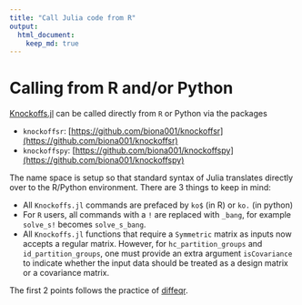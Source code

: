 ```yaml
---
title: "Call Julia code from R"
output: 
  html_document:
    keep_md: true
---
```


# Calling from R and/or Python

[Knockoffs.jl](https://github.com/biona001/Knockoffs.jl) can be called directly from `R` or Python via the packages

+ `knockoffsr`: [https://github.com/biona001/knockoffsr](https://github.com/biona001/knockoffsr)
+ `knockoffspy`: [https://github.com/biona001/knockoffspy](https://github.com/biona001/knockoffspy)

The name space is setup so that standard syntax of Julia translates directly over to the R/Python environment. There are 3 things to keep in mind:

+ All `Knockoffs.jl` commands are prefaced by `ko$` (in R) or `ko.` (in python)
+ For `R` users, all commands with a `!` are replaced with `_bang`, for example `solve_s!` becomes `solve_s_bang`.
+ All `Knockoffs.jl` functions that require a `Symmetric` matrix as inputs now accepts a regular matrix. However, for `hc_partition_groups` and `id_partition_groups`, one must provide an extra argument `isCovariance` to indicate whether the input data should be treated as a design matrix or a covariance matrix.

The first 2 points follows the practice of [diffeqr](https://github.com/SciML/diffeqr/tree/master).
